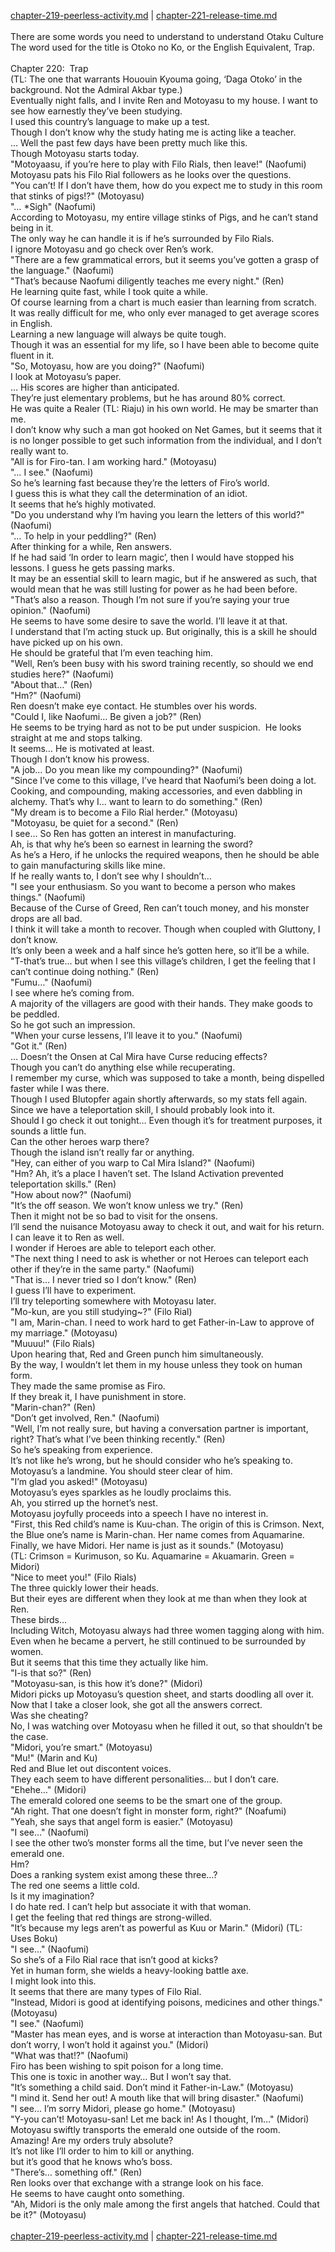 [chapter-219-peerless-activity.md](./chapter-219-peerless-activity.md) | [chapter-221-release-time.md](./chapter-221-release-time.md) <br/>
<br/>
There are some words you need to understand to understand Otaku Culture The word used for the title is Otoko no Ko, or the English Equivalent, Trap.<br/>
<br/>
Chapter 220:  Trap<br/>
(TL: The one that warrants Hououin Kyouma going, ‘Daga Otoko’ in the background. Not the Admiral Akbar type.)<br/>
Eventually night falls, and I invite Ren and Motoyasu to my house. I want to see how earnestly they’ve been studying.<br/>
I used this country’s language to make up a test.<br/>
Though I don’t know why the study hating me is acting like a teacher.<br/>
… Well the past few days have been pretty much like this.<br/>
Though Motoyasu starts today.<br/>
"Motoyaasu, if you’re here to play with Filo Rials, then leave!" (Naofumi)<br/>
Motoyasu pats his Filo Rial followers as he looks over the questions.<br/>
"You can’t! If I don’t have them, how do you expect me to study in this room that stinks of pigs!?" (Motoyasu)<br/>
"… *Sigh" (Naofumi)<br/>
According to Motoyasu, my entire village stinks of Pigs, and he can’t stand being in it.<br/>
The only way he can handle it is if he’s surrounded by Filo Rials.<br/>
I ignore Motoyasu and go check over Ren’s work.<br/>
"There are a few grammatical errors, but it seems you’ve gotten a grasp of the language." (Naofumi)<br/>
"That’s because Naofumi diligently teaches me every night." (Ren)<br/>
He learning quite fast, while I took quite a while.<br/>
Of course learning from a chart is much easier than learning from scratch.<br/>
It was really difficult for me, who only ever managed to get average scores in English.<br/>
Learning a new language will always be quite tough.<br/>
Though it was an essential for my life, so I have been able to become quite fluent in it.<br/>
"So, Motoyasu, how are you doing?" (Naofumi)<br/>
I look at Motoyasu’s paper.<br/>
… His scores are higher than anticipated.<br/>
They’re just elementary problems, but he has around 80% correct.<br/>
He was quite a Realer (TL: Riaju) in his own world. He may be smarter than me.<br/>
I don’t know why such a man got hooked on Net Games, but it seems that it is no longer possible to get such information from the individual, and I don’t really want to.<br/>
"All is for Firo-tan. I am working hard." (Motoyasu)<br/>
"… I see." (Naofumi)<br/>
So he’s learning fast because they’re the letters of Firo’s world.<br/>
I guess this is what they call the determination of an idiot.<br/>
It seems that he’s highly motivated.<br/>
"Do you understand why I’m having you learn the letters of this world?" (Naofumi)<br/>
"… To help in your peddling?" (Ren)<br/>
After thinking for a while, Ren answers.<br/>
If he had said ‘In order to learn magic’, then I would have stopped his lessons. I guess he gets passing marks.<br/>
It may be an essential skill to learn magic, but if he answered as such, that would mean that he was still lusting for power as he had been before.<br/>
"That’s also a reason. Though I’m not sure if you’re saying your true opinion." (Naofumi)<br/>
He seems to have some desire to save the world. I’ll leave it at that.<br/>
I understand that I’m acting stuck up. But originally, this is a skill he should have picked up on his own.<br/>
He should be grateful that I’m even teaching him.<br/>
"Well, Ren’s been busy with his sword training recently, so should we end studies here?" (Naofumi)<br/>
"About that…" (Ren)<br/>
"Hm?" (Naofumi)<br/>
Ren doesn’t make eye contact. He stumbles over his words.<br/>
"Could I, like Naofumi… Be given a job?" (Ren)<br/>
He seems to be trying hard as not to be put under suspicion.  He looks straight at me and stops talking.<br/>
It seems… He is motivated at least.<br/>
Though I don’t know his prowess.<br/>
"A job… Do you mean like my compounding?" (Naofumi)<br/>
"Since I’ve come to this village, I’ve heard that Naofumi’s been doing a lot. Cooking, and compounding, making accessories, and even dabbling in alchemy. That’s why I… want to learn to do something." (Ren)<br/>
"My dream is to become a Filo Rial herder." (Motoyasu)<br/>
"Motoyasu, be quiet for a second." (Ren)<br/>
I see… So Ren has gotten an interest in manufacturing.<br/>
Ah, is that why he’s been so earnest in learning the sword?<br/>
As he’s a Hero, if he unlocks the required weapons, then he should be able to gain manufacturing skills like mine.<br/>
If he really wants to, I don’t see why I shouldn’t…<br/>
"I see your enthusiasm. So you want to become a person who makes things." (Naofumi)<br/>
Because of the Curse of Greed, Ren can’t touch money, and his monster drops are all bad.<br/>
I think it will take a month to recover. Though when coupled with Gluttony, I don’t know.<br/>
It’s only been a week and a half since he’s gotten here, so it’ll be a while.<br/>
"T-that’s true… but when I see this village’s children, I get the feeling that I can’t continue doing nothing." (Ren)<br/>
"Fumu…" (Naofumi)<br/>
I see where he’s coming from.<br/>
A majority of the villagers are good with their hands. They make goods to be peddled.<br/>
So he got such an impression.<br/>
"When your curse lessens, I’ll leave it to you." (Naofumi)<br/>
"Got it." (Ren)<br/>
… Doesn’t the Onsen at Cal Mira have Curse reducing effects?<br/>
Though you can’t do anything else while recuperating.<br/>
I remember my curse, which was supposed to take a month, being dispelled faster while I was there.<br/>
Though I used Blutopfer again shortly afterwards, so my stats fell again.<br/>
Since we have a teleportation skill, I should probably look into it.<br/>
Should I go check it out tonight… Even though it’s for treatment purposes, it sounds a little fun.<br/>
Can the other heroes warp there?<br/>
Though the island isn’t really far or anything.<br/>
"Hey, can either of you warp to Cal Mira Island?" (Naofumi)<br/>
"Hm? Ah, it’s a place I haven’t set. The Island Activation prevented teleportation skills." (Ren)<br/>
"How about now?" (Naofumi)<br/>
"It’s the off season. We won’t know unless we try." (Ren)<br/>
Then it might not be so bad to visit for the onsens.<br/>
I’ll send the nuisance Motoyasu away to check it out, and wait for his return.<br/>
I can leave it to Ren as well.<br/>
I wonder if Heroes are able to teleport each other.<br/>
"The next thing I need to ask is whether or not Heroes can teleport each other if they’re in the same party." (Naofumi)<br/>
"That is… I never tried so I don’t know." (Ren)<br/>
I guess I’ll have to experiment.<br/>
I’ll try teleporting somewhere with Motoyasu later.<br/>
"Mo-kun, are you still studying~?" (Filo Rial)<br/>
"I am, Marin-chan. I need to work hard to get Father-in-Law to approve of my marriage." (Motoyasu)<br/>
"Muuuu!" (Filo Rials)<br/>
Upon hearing that, Red and Green punch him simultaneously.<br/>
By the way, I wouldn’t let them in my house unless they took on human form.<br/>
They made the same promise as Firo.<br/>
If they break it, I have punishment in store.<br/>
"Marin-chan?" (Ren)<br/>
"Don’t get involved, Ren." (Naofumi)<br/>
"Well, I’m not really sure, but having a conversation partner is important, right? That’s what I’ve been thinking recently." (Ren)<br/>
So he’s speaking from experience.<br/>
It’s not like he’s wrong, but he should consider who he’s speaking to.<br/>
Motoyasu’s a landmine. You should steer clear of him.<br/>
"I’m glad you asked!" (Motoyasu)<br/>
Motoyasu’s eyes sparkles as he loudly proclaims this.<br/>
Ah, you stirred up the hornet’s nest.<br/>
Motoyasu joyfully proceeds into a speech I have no interest in.<br/>
"First, this Red child’s name is Kuu-chan. The origin of this is Crimson. Next, the Blue one’s name is Marin-chan. Her name comes from Aquamarine. Finally, we have Midori. Her name is just as it sounds." (Motoyasu)<br/>
(TL: Crimson = Kurimuson, so Ku. Aquamarine = Akuamarin. Green = Midori)<br/>
"Nice to meet you!" (Filo Rials)<br/>
The three quickly lower their heads.<br/>
But their eyes are different when they look at me than when they look at Ren.<br/>
These birds…<br/>
Including Witch, Motoyasu always had three women tagging along with him. Even when he became a pervert, he still continued to be surrounded by women.<br/>
But it seems that this time they actually like him.<br/>
"I-is that so?" (Ren)<br/>
"Motoyasu-san, is this how it’s done?" (Midori)<br/>
Midori picks up Motoyasu’s question sheet, and starts doodling all over it.<br/>
Now that I take a closer look, she got all the answers correct.<br/>
Was she cheating?<br/>
No, I was watching over Motoyasu when he filled it out, so that shouldn’t be the case.<br/>
"Midori, you’re smart." (Motoyasu)<br/>
"Mu!" (Marin and Ku)<br/>
Red and Blue let out discontent voices.<br/>
They each seem to have different personalities… but I don’t care.<br/>
"Ehehe…" (Midori)<br/>
The emerald colored one seems to be the smart one of the group.<br/>
"Ah right. That one doesn’t fight in monster form, right?" (Noafumi)<br/>
"Yeah, she says that angel form is easier." (Motoyasu)<br/>
"I see…" (Naofumi)<br/>
I see the other two’s monster forms all the time, but I’ve never seen the emerald one.<br/>
Hm?<br/>
Does a ranking system exist among these three…?<br/>
The red one seems a little cold.<br/>
Is it my imagination?<br/>
I do hate red. I can’t help but associate it with that woman.<br/>
I get the feeling that red things are strong-willed.<br/>
"It’s because my legs aren’t as powerful as Kuu or Marin." (Midori) (TL: Uses Boku)<br/>
"I see…" (Naofumi)<br/>
So she’s of a Filo Rial race that isn’t good at kicks?<br/>
Yet in human form, she wields a heavy-looking battle axe.<br/>
I might look into this.<br/>
It seems that there are many types of Filo Rial.<br/>
"Instead, Midori is good at identifying poisons, medicines and other things." (Motoyasu)<br/>
"I see." (Naofumi)<br/>
"Master has mean eyes, and is worse at interaction than Motoyasu-san. But don’t worry, I won’t hold it against you." (Midori)<br/>
"What was that!?" (Naofumi)<br/>
Firo has been wishing to spit poison for a long time.<br/>
This one is toxic in another way… But I won’t say that.<br/>
"It’s something a child said. Don’t mind it Father-in-Law." (Motoyasu)<br/>
"I mind it. Send her out! A mouth like that will bring disaster." (Naofumi)<br/>
"I see… I’m sorry Midori, please go home." (Motoyasu)<br/>
"Y-you can’t! Motoyasu-san! Let me back in! As I thought, I’m…" (Midori)<br/>
Motoyasu swiftly transports the emerald one outside of the room.<br/>
Amazing! Are my orders truly absolute?<br/>
It’s not like I’ll order to him to kill or anything.<br/>
but it’s good that he knows who’s boss.<br/>
"There’s… something off." (Ren)<br/>
Ren looks over that exchange with a strange look on his face.<br/>
He seems to have caught onto something.<br/>
"Ah, Midori is the only male among the first angels that hatched. Could that be it?" (Motoyasu)<br/>
<br/>
[chapter-219-peerless-activity.md](./chapter-219-peerless-activity.md) | [chapter-221-release-time.md](./chapter-221-release-time.md) <br/>

